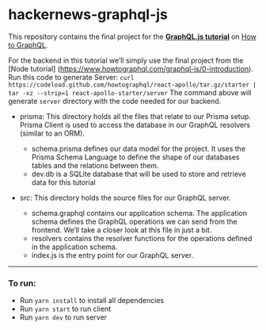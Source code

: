 # hackernews-graphql-js

This repository contains the final project for the [**GraphQL.js tutorial**](https://www.howtographql.com/graphql-js/0-introduction/) on [How to GraphQL](https://www.howtographql.com/).

For the backend in this tutorial we’ll simply use the final project from the [Node tutorial] (https://www.howtographql.com/graphql-js/0-introduction).
Run this code to generate Server: `curl https://codeload.github.com/howtographql/react-apollo/tar.gz/starter | tar -xz --strip=1 react-apollo-starter/server`
The command above will generate `server` directory with the code needed for our backend.

- prisma: This directory holds all the files that relate to our Prisma setup. Prisma Client is used to access the database in our GraphQL resolvers (similar to an ORM).

  - schema.prisma defines our data model for the project. It uses the Prisma Schema Language to define the shape of our databases tables and the relations between them.
  - dev.db is a SQLite database that will be used to store and retrieve data for this tutorial

- src: This directory holds the source files for our GraphQL server.

  - schema.graphql contains our application schema. The application schema defines the GraphQL operations we can send from the frontend. We’ll take a closer look at this file in just a bit.
  - resolvers contains the resolver functions for the operations defined in the application schema.
  - index.js is the entry point for our GraphQL server.

---

### **To run**:

- Run `yarn install` to install all dependencies
- Run `yarn start` to run client
- Run `yarn dev` to run server
